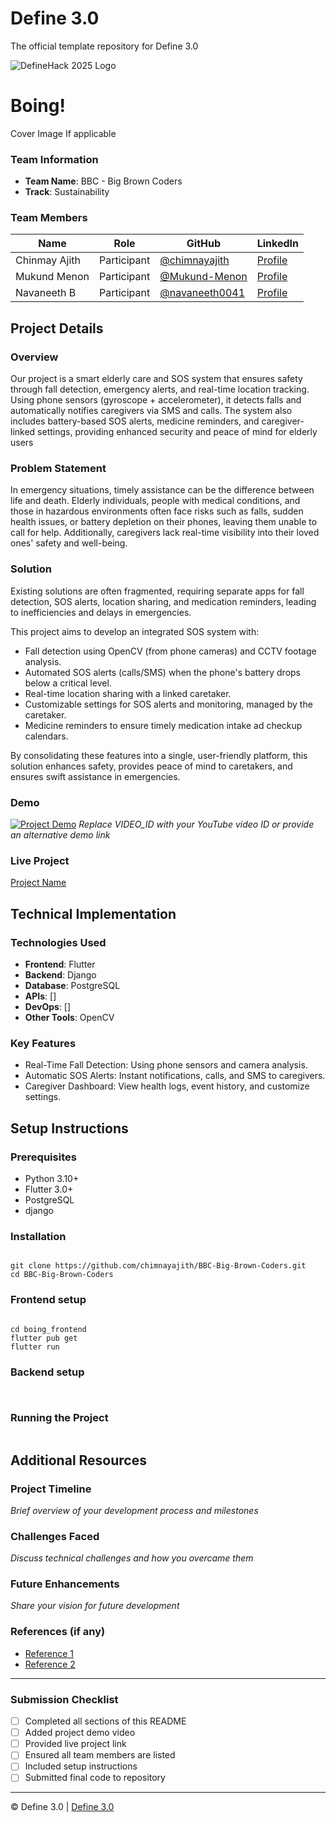 
# Define 3.0
The official template repository for Define 3.0

![DefineHack 2025 Logo](https://github.com/user-attachments/assets/8173bc16-418e-4912-b500-c6427e4ba4b6)



# Boing!
 Cover Image  If applicable

### Team Information
- **Team Name**: BBC - Big Brown Coders
- **Track**: Sustainability

### Team Members
| Name | Role | GitHub | LinkedIn |
|------|------|--------|----------|
| Chinmay Ajith | Participant | [@chimnayajith](https://github.com/chimnayajith) | [Profile](https://www.linkedin.com/in/chinmay-ajith-9032722b1/) |
| Mukund Menon | Participant | [@Mukund-Menon](https://github.com/Mukund-Menon) | [Profile](https://www.linkedin.com/in/mukund-menon-1a535a27a/) |
| Navaneeth B | Participant | [@navaneeth0041](https://github.com/navaneeth0041) | [Profile](https://www.linkedin.com/in/navaneeth-b-777b8a287/) |

## Project Details

### Overview
Our project is a smart elderly care and SOS system that ensures safety through fall detection, emergency alerts, and real-time location tracking. Using phone sensors (gyroscope + accelerometer), it detects falls and automatically notifies caregivers via SMS and calls. The system also includes battery-based SOS alerts, medicine reminders, and caregiver-linked settings, providing enhanced security and peace of mind for elderly users

### Problem Statement
In emergency situations, timely assistance can be the difference between life and death. Elderly individuals, people with medical conditions, and those in hazardous environments often face risks such as falls, sudden health issues, or battery depletion on their phones, leaving them unable to call for help. Additionally, caregivers lack real-time visibility into their loved ones' safety and well-being.

### Solution
Existing solutions are often fragmented, requiring separate apps for fall detection, SOS alerts, location sharing, and medication reminders, leading to inefficiencies and delays in emergencies.

This project aims to develop an integrated SOS system with:
- Fall detection using OpenCV (from phone cameras) and CCTV footage analysis.
- Automated SOS alerts (calls/SMS) when the phone's battery drops below a critical level.
- Real-time location sharing with a linked caretaker.
- Customizable settings for SOS alerts and monitoring, managed by the caretaker.
- Medicine reminders to ensure timely medication intake ad checkup calendars.

By consolidating these features into a single, user-friendly platform, this solution enhances safety, provides peace of mind to caretakers, and ensures swift assistance in emergencies.

### Demo
[![Project Demo](https://img.youtube.com/vi/VIDEO_ID/0.jpg)](https://www.youtube.com/watch?v=VIDEO_ID)
_Replace VIDEO_ID with your YouTube video ID or provide an alternative demo link_

### Live Project
[Project Name](https://your-project-url.com)

## Technical Implementation

### Technologies Used
- **Frontend**: Flutter
- **Backend**: Django
- **Database**: PostgreSQL
- **APIs**: []
- **DevOps**: []
- **Other Tools**: OpenCV

### Key Features
- Real-Time Fall Detection: Using phone sensors and camera analysis.
- Automatic SOS Alerts: Instant notifications, calls, and SMS to caregivers.
- Caregiver Dashboard: View health logs, event history, and customize settings.

## Setup Instructions

### Prerequisites
- Python 3.10+
- Flutter 3.0+
- PostgreSQL
- django

### Installation 
```

git clone https://github.com/chimnayajith/BBC-Big-Brown-Coders.git
cd BBC-Big-Brown-Coders

```
### Frontend setup
```

cd boing_frontend
flutter pub get
flutter run

```

### Backend setup
```


```

### Running the Project
```bash

```

## Additional Resources

### Project Timeline
_Brief overview of your development process and milestones_

### Challenges Faced
_Discuss technical challenges and how you overcame them_

### Future Enhancements
_Share your vision for future development_

### References (if any)
- [Reference 1](https://www.who.int/news-room/fact-sheets/detail/ageing-and-health)
- [Reference 2](https://docs.ultralytics.com/modes/train/)

---

### Submission Checklist
- [ ] Completed all sections of this README
- [ ] Added project demo video
- [ ] Provided live project link
- [ ] Ensured all team members are listed
- [ ] Included setup instructions
- [ ] Submitted final code to repository

---

© Define 3.0 | [Define 3.0](https://www.define3.xyz/)
